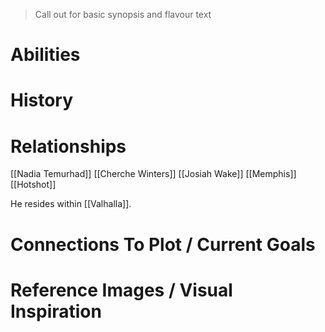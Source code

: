 > Call out for basic synopsis and flavour text

# Abilities

# History

# Relationships
[[Nadia Temurhad]]
[[Cherche Winters]]
[[Josiah Wake]]
[[Memphis]]
[[Hotshot]]

He resides within [[Valhalla]].
# Connections To Plot / Current Goals

# Reference Images / Visual Inspiration
